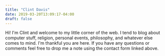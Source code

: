 ```yaml
---
title: "Clint Davis"
date: 2019-03-20T13:09:17-04:00
draft: false
---
```


Hi! I'm Clint and welcome to my little corner of the web. I tend to blog about computer stuff, religion, personal events, philosophy, and whatever else comes to mind. I'm thankful you are here. If you have any questions or comments feel free to drop me a note using the contact form linked above.